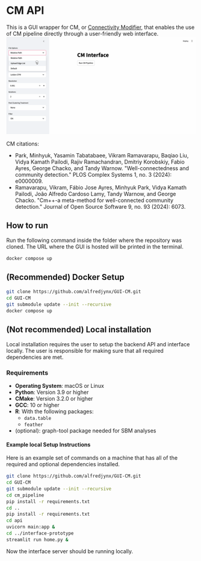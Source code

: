 # CM API
This is a GUI wrapper for CM, or [Connectivity Modifier](https://github.com/illinois-or-research-analytics/cm_pipeline/tree/main), that enables the use of CM pipeline directly through a user-friendly web interface.
![](imgs/gui_cm_demo.gif)

CM citations:
- Park, Minhyuk, Yasamin Tabatabaee, Vikram Ramavarapu, Baqiao Liu, Vidya Kamath Pailodi, Rajiv Ramachandran, Dmitriy Korobskiy, Fabio Ayres, George Chacko, and Tandy Warnow. "Well-connectedness and community detection." PLOS Complex Systems 1, no. 3 (2024): e0000009.
- Ramavarapu, Vikram, Fábio Jose Ayres, Minhyuk Park, Vidya Kamath Pailodi, João Alfredo Cardoso Lamy, Tandy Warnow, and George Chacko. "Cm++-a meta-method for well-connected community detection." Journal of Open Source Software 9, no. 93 (2024): 6073.

## How to run
Run the following command inside the folder where the repository was cloned. The URL where the GUI is hosted will be printed in the terminal.
```bash
docker compose up
```


## (Recommended) Docker Setup

```bash
git clone https://github.com/alfredjynx/GUI-CM.git
cd GUI-CM
git submodule update --init --recursive
docker compose up
```

## (Not recommended) Local installation
Local installation requires the user to setup the backend API and interface locally. The user is responsible for making sure that all required dependencies are met.
### Requirements
- **Operating System**: macOS or Linux
- **Python**: Version 3.9 or higher
- **CMake**: Version 3.2.0 or higher
- **GCC**: 10 or higher
- **R**: With the following packages:
  - `data.table`
  - `feather`
- (optional): graph-tool package needed for SBM analyses


#### Example local Setup Instructions
Here is an example set of commands on a machine that has all of the required and optional dependencies installed.
```bash
git clone https://github.com/alfredjynx/GUI-CM.git
cd GUI-CM
git submodule update --init --recursive
cd cm_pipeline
pip install -r requirements.txt
cd ..
pip install -r requirements.txt
cd api
uvicorn main:app &
cd ../interface-prototype
streamlit run home.py &
```

Now the interface server should be running locally.
